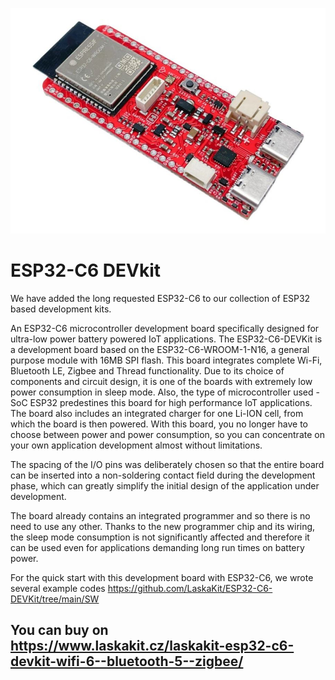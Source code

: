 ![ESP32-C6 DevKit](https://github.com/LaskaKit/ESP32-C6-DEVKit/blob/main/images/esp32-c6-devkit.JPG)

# ESP32-C6 DEVkit

We have added the long requested ESP32-C6 to our collection of ESP32 based development kits.

An ESP32-C6 microcontroller development board specifically designed for ultra-low power battery powered IoT applications. The ESP32-C6-DEVKit is a development board based on the ESP32-C6-WROOM-1-N16, a general purpose module with 16MB SPI flash. This board integrates complete Wi-Fi, Bluetooth LE, Zigbee and Thread functionality. Due to its choice of components and circuit design, it is one of the boards with extremely low power consumption in sleep mode. Also, the type of microcontroller used - SoC ESP32 predestines this board for high performance IoT applications. The board also includes an integrated charger for one Li-ION cell, from which the board is then powered. With this board, you no longer have to choose between power and power consumption, so you can concentrate on your own application development almost without limitations.

The spacing of the I/O pins was deliberately chosen so that the entire board can be inserted into a non-soldering contact field during the development phase, which can greatly simplify the initial design of the application under development.

The board already contains an integrated programmer and so there is no need to use any other. Thanks to the new programmer chip and its wiring, the sleep mode consumption is not significantly affected and therefore it can be used even for applications demanding long run times on battery power.

For the quick start with this development board with ESP32-C6, we wrote several example codes https://github.com/LaskaKit/ESP32-C6-DEVKit/tree/main/SW

## You can buy on https://www.laskakit.cz/laskakit-esp32-c6-devkit-wifi-6--bluetooth-5--zigbee/ 
